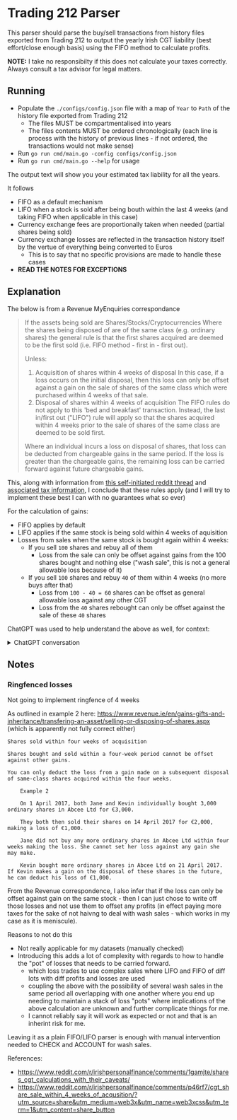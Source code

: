 # Trading 212 Parser

This parser should parse the buy/sell transactions from history files exported from Trading 212 to output the yearly Irish CGT liability (best effort/close enough basis) using the FIFO method to calculate profits.

**NOTE:** I take no responsibilty if this does not calculate your taxes correctly. Always consult a tax advisor for legal matters. 

## Running

* Populate the `./configs/config.json` file with a map of `Year` to `Path` of the history file exported from Trading 212
    * The files MUST be compartmentalised into years
    * The files contents MUST be ordered chronologically (each line is process with the history of previous lines - if not ordered, the transactions would not make sense)
* Run `go run cmd/main.go -config configs/config.json`
* Run `go run cmd/main.go --help` for usage

The output text will show you your estimated tax liability for all the years.

It follows
- FIFO as a default mechanism
- LIFO when a stock is sold after being bouth within the last 4 weeks (and taking FIFO when applicable in this case)
- Currency exchange fees are proportionally taken when needed (partial shares being sold)
- Currency exchange losses are reflected in the transaction history itself by the vertue of everything being converted to Euros
    - This is to say that no specific provisions are made to handle these cases
- **READ THE NOTES FOR EXCEPTIONS**

## Explanation

The below is from a Revenue MyEnquiries correspondance

> If the assets being sold are Shares/Stocks/Cryptocurrencies
> Where the shares being disposed of are of the same class (e.g. ordinary shares) the general rule is that the first shares acquired are deemed to be the first sold (i.e. FIFO method - first in - first out).
> 
> Unless:
> 1. Acquisition of shares within 4 weeks of disposal
> In this case, if a loss occurs on the initial disposal, then this loss can only be offset against a gain on the sale of shares of the same class which were purchased within 4 weeks of that sale.
> 2. Disposal of shares within 4 weeks of acquisition
> The FIFO rules do not apply to this 'bed and breakfast' transaction. Instead, the last in/first out ("LIFO") rule will apply so that the shares acquired within 4 weeks prior to the sale of shares of the same class are deemed to be sold first.
> 
> Where an individual incurs a loss on disposal of shares, that loss can be deducted from chargeable gains in the same period. If the loss is greater than the chargeable gains, the remaining loss can be carried forward against future chargeable gains.

This, along with information from [this self-initiated reddit thread](https://www.reddit.com/r/irishpersonalfinance/comments/1gamjte/shares_cgt_calculations_with_their_caveats/) and [associated tax information](https://www.irishstatutebook.ie/eli/1997/act/39/section/581/enacted/en/html#sec581), I conclude that these rules apply (and I will try to implement these best I can with no guarantees what so ever)

For the calculation of gains:
* FIFO applies by default
* LIFO applies if the same stock is being sold within 4 weeks of aquisition
* Losses from sales when the same stock is bought again within 4 weeks:
    * If you sell `100` shares and rebuy all of them
        * Loss from the sale can only be offset against gains from the 100 shares bought and nothing else ("wash sale", this is not a general allowable loss because of it)
    * If you sell `100` shares and rebuy `40` of them within 4 weeks (no more buys after that)
        * Loss from `100 - 40 = 60` shares can be offset as general allowable loss against any other CGT
        * Loss from the `40` shares rebought can only be offset against the sale of these `40` shares

ChatGPT was used to help understand the above as well, for context:

<details>
<summary>ChatGPT conversation</summary>

***You said:***
Explain this in different words to me 

***ChatGPT said:***
Of course! Could you share the text you’d like me to rephrase?

***You said:***
 For the purposes of the Capital Gains Tax Acts, where the same person in the same capacity disposes of shares of the same class as shares which such person acquired within 4 weeks preceding the disposal, the shares disposed of shall be identified with the shares so acquired within those 4 weeks.

***ChatGPT said:***
Under the Capital Gains Tax Acts, if a person sells shares of the same class that they bought within the previous four weeks, those sold shares will be matched with the shares bought during that four-week period.

***You said:***
Give me an example

***ChatGPT said:***
Sure! Here’s an example to clarify this rule:

Let's say:

Sarah owns 100 shares of XYZ Corp.
On March 1st, she buys an additional 50 shares of XYZ Corp.
On March 20th, she sells 50 shares of XYZ Corp.
Under the Capital Gains Tax Acts rule, the 50 shares she sells on March 20th will be considered the same shares she bought on March 1st, since this purchase happened within four weeks of the sale. This means any capital gains or losses Sarah has will be calculated based on the price she paid for the 50 shares on March 1st, not her original 100 shares.

This helps avoid "tax-loss harvesting" where investors could sell and quickly repurchase shares to create a tax benefit.

1/2

***You said:***
Does the mention of share classes mean any shares of the same class can be used in the above. Or does it need to be the same security?

***ChatGPT said:***
The mention of "share class" here means that the rule applies to shares of the same company and class. This means it isn’t enough that the shares belong to the same general class (like "common shares") across different companies; they must be the same security from the same company and of the same class within that company.

So, if you sell shares of XYZ Corp's common shares, the rule applies only to common shares of XYZ Corp that you bought within the previous four weeks. It would not apply to shares of a different company, nor to a different class of shares within XYZ Corp (e.g., if they had both Class A and Class B shares).

***You said:***
Can you explain this section now?

For the purposes of the Capital Gains Tax Acts, where the quantity of shares of the same class disposed of exceeds the quantity of shares of the same class acquired within the period of 4 weeks preceding the disposal, the excess shall be identified with shares of the same class acquired otherwise than within the period of 4 weeks.

***ChatGPT said:***
This section addresses situations where the number of shares sold is greater than the number of shares bought in the previous four weeks.

Here’s how it works:

If you sell more shares than you bought in the four weeks before the sale, the rule first matches the shares you bought within that four-week period. After those are matched, any remaining shares in the sale are then identified with shares that were bought outside that four-week window.

Example
Let's break it down with an example:

Sarah owns 200 shares of XYZ Corp.
On March 1st, she buys an additional 30 shares of XYZ Corp.
On March 20th, she sells 50 shares of XYZ Corp.
Here’s how the rule applies:

The first 30 shares of her sale on March 20th will be identified with the 30 shares she bought on March 1st, as they were purchased within the previous four weeks.
The remaining 20 shares from her sale (since she sold 50 shares total) will be matched with shares she acquired outside the four-week period—likely from her original 200 shares.
This rule ensures that recent purchases are considered first, with any remaining shares matched to older holdings.

***You said:***
can you explain this now

(3) Where a loss accrues to a person on the disposal of shares and such person reacquires shares of the same class within 4 weeks after the disposal, that loss shall not be allowable under section 538 or 546 otherwise than by deduction from a chargeable gain accruing to such person on the disposal of the shares reacquired; but, if the quantity of shares so reacquired is less than the quantity so disposed of, such proportion of the loss shall be allowable under section 538 or 546 as bears the same proportion to the loss on the disposal as the quantity not reacquired bears to the quantity disposed of.

(4) In the case of a man and his wife living with him—

(a) subsections (1) and (2) shall, with the necessary modifications, apply where shares are acquired by one of them and shares of the same class are disposed of within 4 weeks by the other, and

(b) subsection (3) shall, with the necessary modifications, apply also where a loss on the disposal accrues to one of them and the acquisition after the disposal is made by the other.

***ChatGPT said:***
Certainly! These sections deal with rules around capital losses when someone sells shares and then buys similar shares again shortly afterward. Here’s a breakdown of each part:

Section (3)
This section prevents a person from immediately claiming a tax loss if they sell shares at a loss and then buy back the same type of shares within four weeks. This is known as a "bed and breakfasting" rule, aimed at stopping people from creating tax losses to offset gains while still holding essentially the same investment.

Here’s how it works:

If you sell shares at a loss and buy back the same class of shares within four weeks, the loss from the sale is not allowed as a deduction under sections 538 or 546 for tax purposes.

Instead, that loss can only be used to offset a future gain when you eventually sell the reacquired shares.

If you reacquire fewer shares than you originally sold, only part of the loss will be restricted. Specifically, the allowed loss is proportional to the difference between the shares sold and those repurchased.
Example:
Sarah sells 100 shares of XYZ Corp at a loss.
Two weeks later, she buys 40 shares of XYZ Corp.
Under this rule:

Only a portion of Sarah's loss (corresponding to the 60 shares not repurchased) will be allowed as an immediate deduction.
The remaining loss (for the 40 shares reacquired) will be deferred and only allowed to offset any future gain from selling those 40 shares.
Section (4)
This section applies similar rules to married couples living together.

Subsection (4)(a)
Subsections (1) and (2) apply with necessary adjustments if one spouse buys shares and the other spouse sells shares of the same class within four weeks. So, the rules that match shares based on timing will apply across both spouses' transactions.
Subsection (4)(b)
Subsection (3)’s loss restriction also applies if one spouse incurs a loss on selling shares and the other spouse buys similar shares within four weeks. This means that the loss cannot be immediately claimed but is deferred, just as if the same person had done both transactions.
Example for Section (4):
John sells 100 shares of XYZ Corp at a loss.
A week later, his spouse, Jane, buys 50 shares of XYZ Corp.
Since they are married and living together:

John’s loss on the 100 shares he sold will be partially restricted.
Only the portion of the loss corresponding to 50 shares (the difference between what John sold and what Jane bought) will be available for immediate deduction.
The rest will be deferred and only allowed as a deduction when Jane eventually sells her shares.
These rules aim to prevent “loss harvesting” between sales and repurchases, even across spouses, by delaying the tax benefits until there is a genuine change in investment holdings.

***You said:***
what are sections 538 or 546 

***ChatGPT said:***
In the context of the Capital Gains Tax Acts, sections 538 and 546 refer to provisions in tax law that govern how capital losses can be applied to offset capital gains.

Section 538: This section generally covers the relief for capital losses. It outlines how individuals can use their capital losses to reduce their overall taxable gains. Losses on the sale of certain assets, like shares, can normally be deducted from capital gains, thereby reducing the amount of tax owed.

Section 546: This section provides additional rules around allowable losses for capital gains tax purposes. It defines specific circumstances or restrictions under which losses are considered allowable (or not allowable) and provides guidance on how to claim these losses against future gains.

In the context of the previous rule (about reacquiring shares), these sections would typically allow a loss to be offset against future gains, but the “bed and breakfasting” rule (Section 3) restricts this benefit temporarily if the shares are reacquired too soon after the sale.

</details>

## Notes

### Ringfenced losses

Not going to implement ringfence of 4 weeks

As outlined in example 2 here: https://www.revenue.ie/en/gains-gifts-and-inheritance/transfering-an-asset/selling-or-disposing-of-shares.aspx (which is apparently not fully correct either)
```
Shares sold within four weeks of acquisition

Shares bought and sold within a four-week period cannot be offset against other gains.

You can only deduct the loss from a gain made on a subsequent disposal of same-class shares acquired within the four weeks.

    Example 2

    On 1 April 2017, both Jane and Kevin individually bought 3,000 ordinary shares in Abcee Ltd for €3,000.

    They both then sold their shares on 14 April 2017 for €2,000, making a loss of €1,000.

    Jane did not buy any more ordinary shares in Abcee Ltd within four weeks making the loss. She cannot set her loss against any gain she may make.

    Kevin bought more ordinary shares in Abcee Ltd on 21 April 2017. If Kevin makes a gain on the disposal of these shares in the future, he can deduct his loss of €1,000.
```

From the Revenue correspondence, I also infer that if the loss can only be offset against gain on the same stock - then I can just chose to write off those losses and not use them to offset any profits (in effect paying more taxes for the sake of not haivng to deal with wash sales - which works in my case as it is meniscule).

Reasons to not do this
- Not really applicable for my datasets (manually checked)
- Introducing this adds a lot of complexity with regards to how to handle the "pot" of losses that needs to be carried forward.
    - which loss trades to use complex sales where LIFO and FIFO of diff lots with diff profits and losses are used
    - coupling the above with the possibility of several wash sales in the same period all overlapping with one another where you end up needing to maintain a stack of loss "pots" where implications of the above calculation are unknown and further complicate things for me.
    - I cannot reliably say it will work as expected or not and that is an inherint risk for me.

Leaving it as a plain FIFO/LIFO parser is enough with manual intervention needed to CHECK and ACCOUNT for wash sales.

References:
- https://www.reddit.com/r/irishpersonalfinance/comments/1gamjte/shares_cgt_calculations_with_their_caveats/
- https://www.reddit.com/r/irishpersonalfinance/comments/p46rf7/cgt_share_sale_within_4_weeks_of_acqusition/?utm_source=share&utm_medium=web3x&utm_name=web3xcss&utm_term=1&utm_content=share_button
